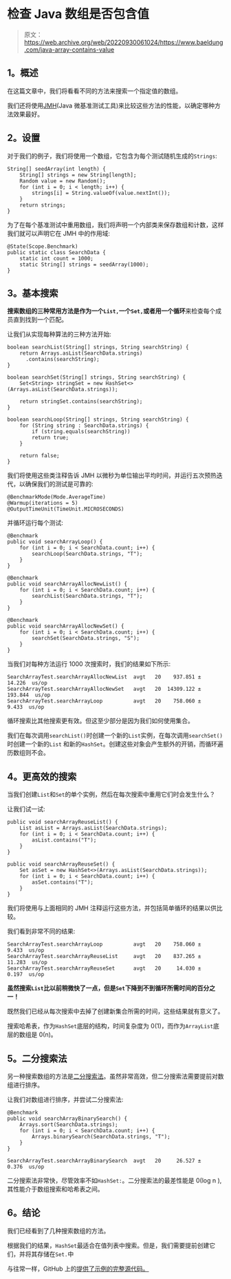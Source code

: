 # 检查 Java 数组是否包含值

> 原文：<https://web.archive.org/web/20220930061024/https://www.baeldung.com/java-array-contains-value>

## **1。概述**

在这篇文章中，我们将看看不同的方法来搜索一个指定值的数组。

我们还将使用[JMH](/web/20221007030332/https://www.baeldung.com/java-microbenchmark-harness)(Java 微基准测试工具)来比较这些方法的性能，以确定哪种方法效果最好。

## **2。设置**

对于我们的例子，我们将使用一个数组，它包含为每个测试随机生成的`Strings`:

```
String[] seedArray(int length) {
    String[] strings = new String[length];
    Random value = new Random();
    for (int i = 0; i < length; i++) {
        strings[i] = String.valueOf(value.nextInt());
    }
    return strings;
}
```

为了在每个基准测试中重用数组，我们将声明一个内部类来保存数组和计数，这样我们就可以声明它在 JMH 中的作用域:

```
@State(Scope.Benchmark)
public static class SearchData {
    static int count = 1000;
    static String[] strings = seedArray(1000);
} 
```

## **3。基本搜索**

**搜索数组的三种常用方法是作为一个`List,`一个`Set,`或者用一个循环**来检查每个成员直到找到一个匹配。

让我们从实现每种算法的三种方法开始:

```
boolean searchList(String[] strings, String searchString) {
    return Arrays.asList(SearchData.strings)
      .contains(searchString);
}

boolean searchSet(String[] strings, String searchString) {
    Set<String> stringSet = new HashSet<>(Arrays.asList(SearchData.strings));

    return stringSet.contains(searchString);
}

boolean searchLoop(String[] strings, String searchString) {
    for (String string : SearchData.strings) {
        if (string.equals(searchString))
        return true;
    }

    return false;
}
```

我们将使用这些类注释告诉 JMH 以微秒为单位输出平均时间，并运行五次预热迭代，以确保我们的测试是可靠的:

```
@BenchmarkMode(Mode.AverageTime)
@Warmup(iterations = 5)
@OutputTimeUnit(TimeUnit.MICROSECONDS) 
```

并循环运行每个测试:

```
@Benchmark
public void searchArrayLoop() {
    for (int i = 0; i < SearchData.count; i++) {
        searchLoop(SearchData.strings, "T");
    }
}

@Benchmark
public void searchArrayAllocNewList() {
    for (int i = 0; i < SearchData.count; i++) {
        searchList(SearchData.strings, "T");
    }
}

@Benchmark
public void searchArrayAllocNewSet() {
    for (int i = 0; i < SearchData.count; i++) {
        searchSet(SearchData.strings, "S");
    }
} 
```

当我们对每种方法运行 1000 次搜索时，我们的结果如下所示:

```
SearchArrayTest.searchArrayAllocNewList  avgt   20    937.851 ±  14.226  us/op
SearchArrayTest.searchArrayAllocNewSet   avgt   20  14309.122 ± 193.844  us/op
SearchArrayTest.searchArrayLoop          avgt   20    758.060 ±   9.433  us/op 
```

循环搜索比其他搜索更有效。但这至少部分是因为我们如何使用集合。

我们在每次调用`searchList()`时创建一个新的`List`实例，在每次调用`searchSet()`时创建一个新的`List` 和新的`HashSet`。创建这些对象会产生额外的开销，而循环遍历数组则不会。

## **4。更高效的搜索**

当我们创建`List`和`Set`的单个实例，然后在每次搜索中重用它们时会发生什么？

让我们试一试:

```
public void searchArrayReuseList() {
    List asList = Arrays.asList(SearchData.strings);
    for (int i = 0; i < SearchData.count; i++) {
        asList.contains("T");
    }
}

public void searchArrayReuseSet() {
    Set asSet = new HashSet<>(Arrays.asList(SearchData.strings));
    for (int i = 0; i < SearchData.count; i++) {
        asSet.contains("T");
    }
} 
```

我们将使用与上面相同的 JMH 注释运行这些方法，并包括简单循环的结果以供比较。

我们看到非常不同的结果:

```
SearchArrayTest.searchArrayLoop          avgt   20    758.060 ±   9.433  us/op
SearchArrayTest.searchArrayReuseList     avgt   20    837.265 ±  11.283  us/op
SearchArrayTest.searchArrayReuseSet      avgt   20     14.030 ±   0.197  us/op 
```

**虽然搜索`List`比以前稍微快了一点，但是`Set`下降到不到循环所需时间的百分之一！**

既然我们已经从每次搜索中去掉了创建新集合所需的时间，这些结果就有意义了。

搜索哈希表，作为`HashSet`底层的结构，时间复杂度为 0(1)，而作为`ArrayList`底层的数组是 0(n)。

## **5。二分搜索法**

另一种搜索数组的方法是[二分搜索法](/web/20221007030332/https://www.baeldung.com/java-binary-search)。虽然非常高效，但二分搜索法需要提前对数组进行排序。

让我们对数组进行排序，并尝试二分搜索法:

```
@Benchmark
public void searchArrayBinarySearch() {
    Arrays.sort(SearchData.strings);
    for (int i = 0; i < SearchData.count; i++) {
        Arrays.binarySearch(SearchData.strings, "T");
    }
} 
```

```
SearchArrayTest.searchArrayBinarySearch  avgt   20     26.527 ±   0.376  us/op 
```

二分搜索法非常快，尽管效率不如`HashSet:`。二分搜索法的最差性能是 0(log n ),其性能介于数组搜索和哈希表之间。

## **6。结论**

我们已经看到了几种搜索数组的方法。

根据我们的结果，`HashSet`最适合在值列表中搜索。但是，我们需要提前创建它们，并将其存储在`Set.`中

与往常一样，GitHub 上的[提供了示例的完整源代码。](https://web.archive.org/web/20221007030332/https://github.com/eugenp/tutorials/tree/master/core-java-modules/core-java-arrays-operations-basic)